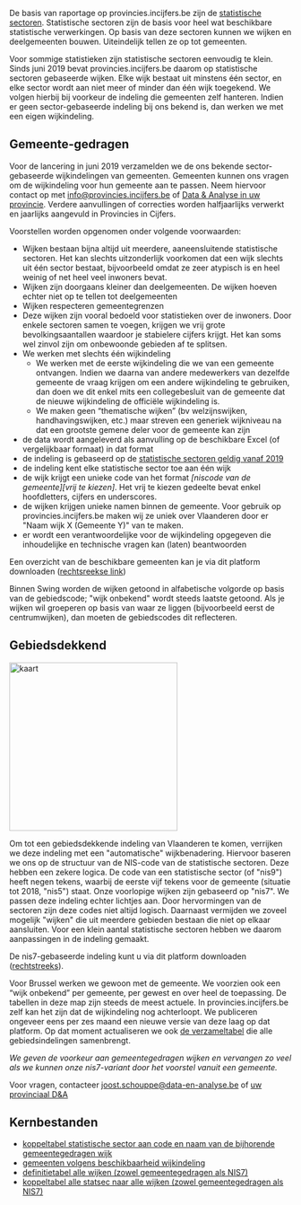 De basis van raportage op provincies.incijfers.be zijn de [statistische sectoren](https://statbel.fgov.be/nl/over-statbel/methodologie/classificaties/statistische-sectoren). Statistische sectoren zijn de basis voor heel wat beschikbare statistische verwerkingen. Op basis van deze sectoren kunnen we wijken en deelgemeenten bouwen. Uiteindelijk tellen ze op tot gemeenten.

Voor sommige statistieken zijn statistische sectoren eenvoudig te klein. Sinds juni 2019 bevat provincies.incijfers.be daarom op statistische sectoren gebaseerde wijken. Elke wijk bestaat uit minstens één sector, en elke sector wordt aan niet meer of minder dan één wijk toegekend.  We volgen hierbij bij voorkeur de indeling die gemeenten zelf hanteren. Indien er geen sector-gebaseerde indeling bij ons bekend is, dan werken we met een eigen wijkindeling.


## Gemeente-gedragen

Voor de lancering in juni 2019 verzamelden we de ons bekende sector-gebaseerde wijkindelingen van gemeenten. Gemeenten kunnen ons vragen om de wijkindeling voor hun gemeente aan te passen. Neem hiervoor contact op met info@provincies.incijfers.be of [Data & Analyse in uw provincie](https://provincies.incijfers.be/databank?report=project_d_en_a&keepworkspace=true). Verdere aanvullingen of correcties worden halfjaarlijks verwerkt en jaarlijks aangevuld in Provincies in Cijfers.

Voorstellen worden opgenomen onder volgende voorwaarden:
-	Wijken bestaan bijna altijd uit meerdere, aaneensluitende statistische sectoren. Het kan slechts uitzonderlijk voorkomen dat een wijk slechts uit één sector bestaat, bijvoorbeeld omdat ze zeer atypisch is en heel weinig of net heel veel inwoners bevat. 
-	Wijken zijn doorgaans kleiner dan deelgemeenten. De wijken hoeven echter niet op te tellen tot deelgemeenten
- Wijken respecteren gemeentegrenzen
- Deze wijken zijn vooral bedoeld voor statistieken over de inwoners. Door enkele sectoren samen te voegen, krijgen we vrij grote bevolkingsaantallen waardoor je stabielere cijfers krijgt. Het kan soms wel zinvol zijn om onbewoonde gebieden af te splitsen.
-	We werken met slechts één wijkindeling
    -	We werken met de eerste wijkindeling die we van een gemeente ontvangen. Indien we daarna van andere medewerkers van dezelfde gemeente de vraag krijgen om een andere wijkindeling te gebruiken, dan doen we dit enkel mits een collegebesluit van de gemeente dat de nieuwe wijkindeling de officiële wijkindeling is.
    -	We maken geen “thematische wijken” (bv welzijnswijken, handhavingswijken, etc.) maar streven een generiek wijkniveau na dat een grootste gemene deler voor de gemeente kan zijn
- de data wordt aangeleverd als aanvulling op de beschikbare Excel (of vergelijkbaar formaat) in dat format
- de indeling is gebaseerd op de [statistische sectoren geldig vanaf 2019](http://www.geopunt.be/catalogus/datasetfolder/c2acf4e7-bcdd-4ea0-9702-37023b08638e)
- de indeling kent elke statistische sector toe aan één wijk
- de wijk krijgt een unieke code van het format *[niscode van de gemeente][vrij te kiezen]*. Het vrij te kiezen gedeelte bevat enkel hoofdletters, cijfers en underscores.
- de wijken krijgen unieke namen binnen de gemeente. Voor gebruik op provincies.incijfers.be maken wij ze uniek over Vlaanderen door er "Naam wijk X (Gemeente Y)" van te maken.
- er wordt een verantwoordelijke voor de wijkindeling opgegeven die inhoudelijke en technische vragen kan (laten) beantwoorden

Een overzicht van de beschikbare gemeenten kan je via dit platform downloaden ([rechtsreekse link](https://github.com/provinciesincijfers/gebiedsniveaus/raw/master/gemeente_statsec_wijken/gemeentegedragen_wijken.xlsx))

Binnen Swing worden de wijken getoond in alfabetische volgorde op basis van de gebiedscode; "wijk onbekend" wordt steeds laatste getoond. Als je wijken wil groeperen op basis van waar ze liggen (bijvoorbeeld eerst de centrumwijken), dan moeten de gebiedscodes dit reflecteren.

## Gebiedsdekkend

[<img src="https://provincies.incijfers.be/jive/JiveInlineImg.aspx?presel=ggw7_kaart" alt="kaart" height="300"/>](https://provincies.incijfers.be/databank?presel=ggw7_kaart&keepworkspace=true)



Om tot een gebiedsdekkende indeling van Vlaanderen te komen, verrijken we deze indeling met een "automatische" wijkbenadering. Hiervoor baseren we ons op de structuur van de NIS-code van de statistische sectoren. Deze hebben een zekere logica. De code van een statistische sector (of "nis9") heeft negen tekens, waarbij de eerste vijf tekens voor de gemeente (situatie tot 2018, "nis5") staat. Onze voorlopige wijken zijn gebaseerd op "nis7".  We passen deze indeling echter lichtjes aan. Door hervormingen van de sectoren zijn deze codes niet altijd logisch. Daarnaast vermijden we zoveel mogelijk "wijken" die uit meerdere gebieden bestaan die niet op elkaar aansluiten. Voor een klein aantal statistische sectoren hebben we daarom aanpassingen in de indeling gemaakt.

De nis7-gebaseerde indeling kunt u via dit platform downloaden ([rechtstreeks](https://github.com/provinciesincijfers/gebiedsniveaus/raw/master/gemeente_statsec_wijken/dena_nis7.xlsx)).

Voor Brussel werken we gewoon met de gemeente. We voorzien ook een “wijk onbekend” per gemeente, per gewest en over heel de toepassing. De tabellen in deze map zijn steeds de meest actuele. 
In provincies.incijfers.be zelf kan het zijn dat de wijkindeling nog achterloopt. We publiceren ongeveer eens per zes maand een nieuwe versie van deze laag op dat platform. Op dat moment actualiseren we ook [de verzameltabel](https://github.com/provinciesincijfers/gebiedsniveaus/tree/master/verzamelbestanden) die alle gebiedsindelingen samenbrengt.

*We geven de voorkeur aan gemeentegedragen wijken en vervangen zo veel als we kunnen onze nis7-variant door het voorstel vanuit een gemeente.* 



Voor vragen, contacteer joost.schouppe@data-en-analyse.be of [uw provinciaal D&A](https://provincies.incijfers.be/databank?report=project_d_en_a)


## Kernbestanden

* [koppeltabel statistische sector aan code en naam van de bijhorende gemeentegedragen wijk](https://github.com/provinciesincijfers/gebiedsniveaus/raw/master/gemeente_statsec_wijken/gemeentegedragen_wijken.xlsx)
* [gemeenten volgens beschikbaarheid wijkindeling](https://github.com/provinciesincijfers/gebiedsniveaus/raw/master/data_voor_swing/uploadfiles/ggw7_type.xlsx)
* [definitietabel alle wijken (zowel gemeentegedragen als NIS7)](https://github.com/provinciesincijfers/gebiedsniveaus/raw/master/data_voor_swing/gebiedsdefinities/ggw7.xlsx)
* [koppeltabel alle statsec naar alle wijken (zowel gemeentegedragen als NIS7)](https://github.com/provinciesincijfers/gebiedsniveaus/raw/master/data_voor_swing/aggregatietabellen/statsec_ggw7.xlsx)

